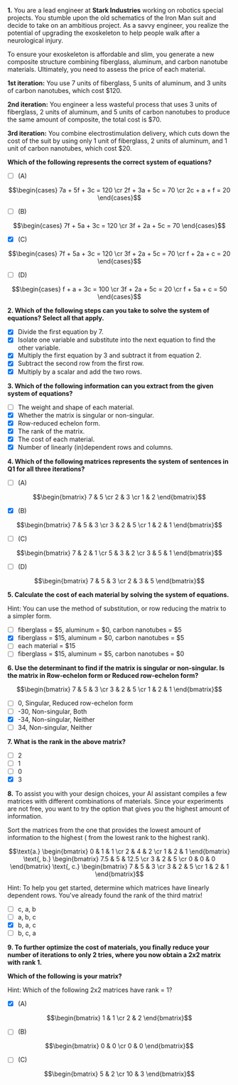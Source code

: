 **1.** You are a lead engineer at **Stark Industries** working on robotics special projects. You stumble upon the old schematics of the Iron Man suit and decide to take on an ambitious project. As a savvy engineer, you realize the potential of upgrading the exoskeleton to help people walk after a neurological injury.

To ensure your exoskeleton is affordable and slim, you generate a new composite structure combining fiberglass, aluminum, and carbon nanotube materials. Ultimately, you need to assess the price of each material. 

**1st iteration:** You use 7 units of fiberglass, 5 units of aluminum, and 3 units of carbon nanotubes, which cost $120.

**2nd iteration:** You engineer a less wasteful process that uses 3 units of fiberglass, 2 units of aluminum, and 5 units of carbon nanotubes to produce the same amount of composite, the total cost is $70.

**3rd iteration:** You combine electrostimulation delivery, which cuts down the cost of the suit by using only 1 unit of fiberglass, 2 units of aluminum, and 1 unit of carbon nanotubes, which cost $20. 

**Which of the following represents the correct system of equations?**
- [ ] (A)

$$\begin{cases} 7a + 5f + 3c = 120 \cr 2f + 3a + 5c = 70 \cr 2c + a + f = 20 \end{cases}$$
- [ ] (B)

$$\begin{cases} 7f + 5a + 3c = 120 \cr 3f + 2a + 5c = 70 \end{cases}$$
- [x] (C)

$$\begin{cases} 7f + 5a + 3c = 120 \cr 3f + 2a + 5c = 70 \cr f + 2a + c = 20 \end{cases}$$
- [ ] (D)

$$\begin{cases} f + a + 3c = 100 \cr 3f + 2a + 5c = 20 \cr f + 5a + c = 50 \end{cases}$$

**2. Which of the following steps can you take to solve the system of equations? Select all that apply.**
- [x] Divide the first equation by 7.
- [x] Isolate one variable and substitute into the next equation to find the other variable.
- [x] Multiply the first equation by 3 and subtract it from equation 2.
- [x] Subtract the second row from the first row.
- [x] Multiply by a scalar and add the two rows. 

**3. Which of the following information can you extract from the given system of equations?**
- [ ] The weight and shape of each material.
- [x] Whether the matrix is singular or non-singular.
- [x] Row-reduced echelon form.
- [x] The rank of the matrix.
- [x] The cost of each material. 
- [x] Number of linearly (in)dependent rows and columns.

**4. Which of the following matrices represents the system of sentences in Q1 for all three iterations?**
- [ ] (A)

$$\begin{bmatrix} 7 & 5 \cr 2 & 3 \cr 1 & 2 \end{bmatrix}$$
- [x] (B)

$$\begin{bmatrix} 7 & 5 & 3 \cr 3 & 2 & 5 \cr 1 & 2 & 1 \end{bmatrix}$$
- [ ] (C)

$$\begin{bmatrix} 7 & 2 & 1 \cr 5 & 3 & 2 \cr 3 & 5 & 1 \end{bmatrix}$$
- [ ] (D)

$$\begin{bmatrix} 7 & 5 & 3 \cr 2 & 3 & 5 \end{bmatrix}$$

**5. Calculate the cost of each material by solving the system of equations.**

Hint: You can use the method of substitution, or row reducing the matrix to a simpler form. 
- [ ] fiberglass = $5, aluminum = $0, carbon nanotubes = $5
- [x] fiberglass = $15, aluminum = $0, carbon nanotubes = $5
- [ ] each material = $15
- [ ] fiberglass = $15, aluminum = $5, carbon nanotubes = $0

**6. Use the determinant to find if the matrix is singular or non-singular. Is the matrix in Row-echelon form or Reduced row-echelon form?**

$$\begin{bmatrix} 7 & 5 & 3 \cr 3 & 2 & 5 \cr 1 & 2 & 1 \end{bmatrix}$$

- [ ] 0, Singular, Reduced row-echelon form
- [ ] -30, Non-singular, Both
- [x] -34, Non-singular, Neither
- [ ] 34, Non-singular, Neither

**7. What is the rank in the above matrix?**
- [ ] 2
- [ ] 1
- [ ] 0
- [x] 3

**8.** To assist you with your design choices, your AI assistant compiles a few matrices with different combinations of materials. Since your experiments are not free, you want to try the option that gives you the highest amount of information.

Sort the matrices from the one that provides the lowest amount of information to the highest ( from the lowest rank to the highest rank). 

$$\text{a.} \begin{bmatrix} 0 & 1 & 1 \cr 2 & 4 & 2 \cr 1 & 2 & 1 \end{bmatrix} \text{, b.} \begin{bmatrix} 7.5 & 5 & 12.5 \cr 3 & 2 & 5 \cr 0 & 0 & 0 \end{bmatrix} \text{, c.} \begin{bmatrix} 7 & 5 & 3 \cr 3 & 2 & 5 \cr 1 & 2 & 1 \end{bmatrix}$$

Hint: To help you get started, determine which matrices have linearly dependent rows. You've already found the rank of the third matrix!
- [ ] c, a, b
- [ ] a, b, c
- [x] b, a, c
- [ ] b, c, a

**9. To further optimize the cost of materials, you finally reduce your number of iterations to only 2 tries, where you now obtain a 2x2 matrix with rank 1.**

**Which of the following is your matrix?**

Hint: Which of the following 2x2 matrices have rank  = 1?
- [x] (A)

$$\begin{bmatrix} 1 & 1 \cr 2 & 2 \end{bmatrix}$$
- [ ] (B)

$$\begin{bmatrix} 0 & 0 \cr 0 & 0 \end{bmatrix}$$
- [ ] (C)

$$\begin{bmatrix} 5 & 2 \cr 10 & 3 \end{bmatrix}$$
